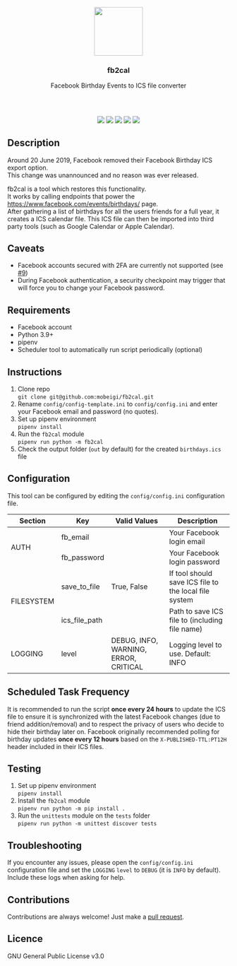 <p align="center">
<img src="https://i.imgur.com/ToHPLjD.png" height="110px" width="auto"/>
<br/>
<h3 align="center">fb2cal</h3>
<p align="center">Facebook Birthday Events to ICS file converter</p>
<h2></h2>
</p>
<br />

<p align="center">
<a href="../../releases"><img src="https://img.shields.io/github/release/mobeigi/fb2cal.svg?style=flat-square" /></a>
<a href="../../actions"><img src="https://img.shields.io/github/actions/workflow/status/mobeigi/fb2cal/test-fb2cal.yml?style=flat-square" /></a>
<a href="../../issues"><img src="https://img.shields.io/github/issues/mobeigi/fb2cal.svg?style=flat-square" /></a>
<a href="../../pulls"><img src="https://img.shields.io/github/issues-pr/mobeigi/fb2cal.svg?style=flat-square" /></a> 
<a href="LICENSE.md"><img src="https://img.shields.io/github/license/mobeigi/fb2cal.svg?style=flat-square" /></a>
</p>

## Description
Around 20 June 2019, Facebook removed their Facebook Birthday ICS export option.  
This change was unannounced and no reason was ever released.  

fb2cal is a tool which restores this functionality.  
It works by calling endpoints that power the https://www.facebook.com/events/birthdays/ page.  
After gathering a list of birthdays for all the users friends for a full year, it creates a ICS calendar file. This ICS file can then be imported into third party tools (such as Google Calendar or Apple Calendar).

## Caveats
* Facebook accounts secured with 2FA are currently not supported (see [#9](../../issues/9))
* During Facebook authentication, a security checkpoint may trigger that will force you to change your Facebook password.

## Requirements
* Facebook account
* Python 3.9+
* pipenv
* Scheduler tool to automatically run script periodically (optional)

## Instructions
1. Clone repo  
`git clone git@github.com:mobeigi/fb2cal.git`
2. Rename `config/config-template.ini` to `config/config.ini` and enter your Facebook email and password (no quotes).
3. Set up pipenv environment  
`pipenv install`
4. Run the `fb2cal` module  
`pipenv run python -m fb2cal`
5. Check the output folder (`out` by default) for the created `birthdays.ics` file

## Configuration
This tool can be configured by editing the `config/config.ini` configuration file.

<table> <thead> <tr> <th>Section</th> <th>Key</th> <th>Valid Values</th> <th>Description</th> </tr></thead> <tbody> <tr> <td rowspan=2>AUTH</td><td>fb_email</td><td></td><td>Your Facebook login email</td></tr><tr> <td>fb_password</td><td></td><td>Your Facebook login password</td></tr><tr> <td rowspan=2>FILESYSTEM</td><td>save_to_file</td><td>True, False</td><td>If tool should save ICS file to the local file system</td></tr><tr> <td>ics_file_path</td><td></td><td>Path to save ICS file to (including file name)</td></tr><tr> <td>LOGGING</td><td>level</td><td>DEBUG, INFO, WARNING, ERROR, CRITICAL</td><td>Logging level to use. Default: INFO</td></tr></tbody></table>

## Scheduled Task Frequency
It is recommended to run the script **once every 24 hours** to update the ICS file to ensure it is synchronized with the latest Facebook changes (due to friend addition/removal) and to respect the privacy of users who decide to hide their birthday later on. Facebook originally recommended polling for birthday updates **once every 12 hours** based on the `X-PUBLISHED-TTL:PT12H` header included in their ICS files.

## Testing
1. Set up pipenv environment  
`pipenv install`
2. Install the `fb2cal` module  
`pipenv run python -m pip install .`
3. Run the `unittests` module on the `tests` folder  
`pipenv run python -m unittest discover tests`

## Troubleshooting
If you encounter any issues, please open the `config/config.ini` configuration file and set the `LOGGING` `level` to `DEBUG` (it is `INFO` by default). Include these logs when asking for help.

## Contributions
Contributions are always welcome!
Just make a [pull request](../../pulls).

## Licence
GNU General Public License v3.0
